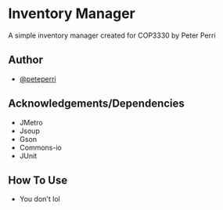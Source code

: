 
# Inventory Manager

A simple inventory manager created for COP3330 by Peter Perri



## Author

- [@peteperri](https://www.github.com/peteperri)


## Acknowledgements/Dependencies

- JMetro 
- Jsoup
- Gson
- Commons-io
- JUnit


## How To Use
- You don't lol




